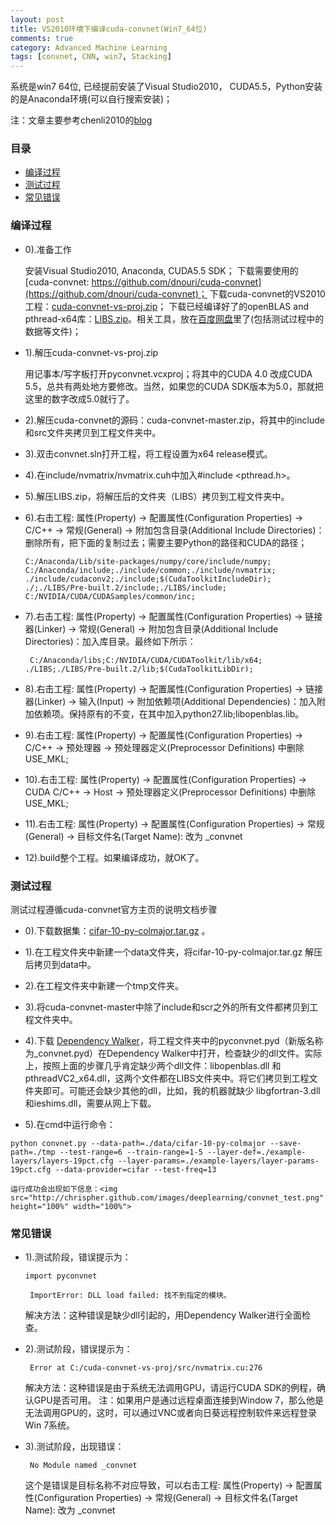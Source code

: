 ```yaml
---
layout: post
title: VS2010环境下编译cuda-convnet(Win7_64位)
comments: true
category: Advanced Machine Learning
tags: [convnet, CNN, win7, Stacking]
---
```


系统是win7 64位, 已经提前安装了Visual Studio2010， CUDA5.5，Python安装的是Anaconda环境(可以自行搜索安装)；

注：文章主要参考chenli2010的[blog](http://blog.csdn.net/chenli2010/article/details/17253759)

### 目录
- [编译过程](#编译过程)
- [测试过程](#测试过程)
- [常见错误](#常见错误)

<a name="编译过程"/>

### 编译过程

- 0).准备工作

    安装Visual Studio2010, Anaconda, CUDA5.5 SDK；
    下载需要使用的[cuda-convnet: https://github.com/dnouri/cuda-convnet](https://github.com/dnouri/cuda-convnet)；
    下载cuda-convnet的VS2010工程：[cuda-convnet-vs-proj.zip](https://code.google.com/p/cuda-convnet/downloads/detail?name=cuda-convnet-vs-proj.zip)；
    下载已经编译好了的openBLAS and pthread-x64库：[LIBS.zip](https://www.dropbox.com/s/obyzzcankkknjip/LIBS.zip)。相关工具，放在[百度网盘](http://pan.baidu.com/s/1bn3wxdX)里了(包括测试过程中的数据等文件)；

- 1).解压cuda-convnet-vs-proj.zip

	用记事本/写字板打开pyconvnet.vcxproj；将其中的CUDA 4.0 改成CUDA 5.5，总共有两处地方要修改。当然，如果您的CUDA SDK版本为5.0，那就把这里的数字改成5.0就行了。

- 2).解压cuda-convnet的源码：cuda-convnet-master.zip，将其中的include和src文件夹拷贝到工程文件夹中。

- 3).双击convnet.sln打开工程，将工程设置为x64 release模式。

- 4).在include/nvmatrix/nvmatrix.cuh中加入#include <pthread.h>。

- 5).解压LIBS.zip，将解压后的文件夹（LIBS）拷贝到工程文件夹中。

- 6).右击工程: 属性(Property) -> 配置属性(Configuration Properties)  -> C/C++ -> 常规(General) -> 附加包含目录(Additional Include Directories)：删除所有，把下面的复制过去；需要主要Python的路径和CUDA的路径；

    `C:/Anaconda/Lib/site-packages/numpy/core/include/numpy;`
    `C:/Anaconda/include;./include/common;./include/nvmatrix;`
    `./include/cudaconv2;./include;$(CudaToolkitIncludeDir);`
    `./;./LIBS/Pre-built.2/include;./LIBS/include;`
    `C:/NVIDIA/CUDA/CUDASamples/common/inc;`

- 7).右击工程: 属性(Property) -> 配置属性(Configuration Properties)  -> 链接器(Linker)  -> 常规(General) -> 附加包含目录(Additional Include Directories)：加入库目录。最终如下所示：

    ` C:/Anaconda/libs;C:/NVIDIA/CUDA/CUDAToolkit/lib/x64;`
    `./LIBS;./LIBS/Pre-built.2/lib;$(CudaToolkitLibDir); `

- 8).右击工程: 属性(Property) -> 配置属性(Configuration Properties)  -> 链接器(Linker) -> 输入(Input) -> 附加依赖项(Additional Dependencies)：加入附加依赖项。保持原有的不变，在其中加入python27.lib;libopenblas.lib。

- 9).右击工程: 属性(Property) -> 配置属性(Configuration Properties)  -> C/C++ -> 预处理器 -> 预处理器定义(Preprocessor Definitions) 中删除USE_MKL;

- 10).右击工程: 属性(Property) -> 配置属性(Configuration Properties) -> CUDA C/C++ -> Host -> 预处理器定义(Preprocessor Definitions) 中删除USE_MKL;

- 11).右击工程: 属性(Property) -> 配置属性(Configuration Properties) ->  常规(General) -> 目标文件名(Target Name): 改为 _convnet

- 12).build整个工程。如果编译成功，就OK了。


<a name="测试过程"/>

### 测试过程
测试过程遵循cuda-convnet官方主页的说明文档步骤

- 0).下载数据集：[cifar-10-py-colmajor.tar.gz](http://www.cs.toronto.edu/~kriz/cifar-10-py-colmajor.tar.gz) 。

- 1).在工程文件夹中新建一个data文件夹，将cifar-10-py-colmajor.tar.gz 解压后拷贝到data中。

- 2).在工程文件夹中新建一个tmp文件夹。

- 3).将cuda-convnet-master中除了include和scr之外的所有文件都拷贝到工程文件夹中。

- 4).下载 [Dependency Walker](http://www.dependencywalker.com)，将工程文件夹中的pyconvnet.pyd（新版名称为_convnet.pyd）在Dependency Walker中打开，检查缺少的dll文件。实际上，按照上面的步骤几乎肯定缺少两个dll文件：libopenblas.dll 和pthreadVC2_x64.dll，这两个文件都在LIBS文件夹中。将它们拷贝到工程文件夹即可。可能还会缺少其他的dll，比如，我的机器就缺少 libgfortran-3.dll和ieshims.dll，需要从网上下载。

- 5).在cmd中运行命令：

`python convnet.py --data-path=./data/cifar-10-py-colmajor --save-path=./tmp --test-range=6 --train-range=1-5 --layer-def=./example-layers/layers-19pct.cfg --layer-params=./example-layers/layer-params-19pct.cfg --data-provider=cifar --test-freq=13`

    运行成功会出现如下信息：<img src="http://chrispher.github.com/images/deeplearning/convnet_test.png" height="100%" width="100%">

<a name="常见错误"/>

### 常见错误

- 1).测试阶段，错误提示为：

    ` import pyconvnet `

    ` ImportError: DLL load failed: 找不到指定的模块。`

    解决方法：这种错误是缺少dll引起的，用Dependency Walker进行全面检查。

- 2).测试阶段，错误提示为：

	` Error at C:/cuda-convnet-vs-proj/src/nvmatrix.cu:276`

    解决方法：这种错误是由于系统无法调用GPU，请运行CUDA SDK的例程，确认GPU是否可用。
    注：如果用户是通过远程桌面连接到Window 7，那么他是无法调用GPU的，这时，可以通过VNC或者向日葵远程控制软件来远程登录Win 7系统。

- 3).测试阶段，出现错误：

	` No Module named _convnet`

   这个是错误是目标名称不对应导致，可以右击工程: 属性(Property) -> 配置属性(Configuration Properties) ->  常规(General) -> 目标文件名(Target Name): 改为 _convnet